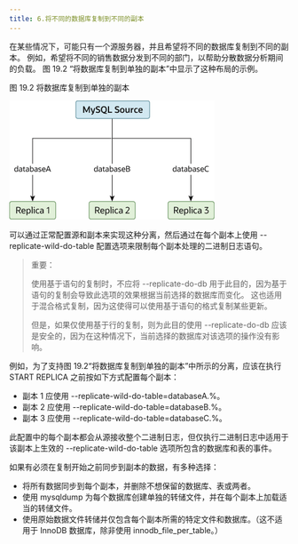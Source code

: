 ```yaml
---
title: 6.将不同的数据库复制到不同的副本
---
```

在某些情况下，可能只有一个源服务器，并且希望将不同的数据库复制到不同的副本。 例如，希望将不同的销售数据分发到不同的部门，以帮助分散数据分析期间的负载。 图 19.2 “将数据库复制到单独的副本”中显示了这种布局的示例。

图 19.2 将数据库复制到单独的副本

![1708868123411](images/1708868123411.png)

可以通过正常配置源和副本来实现这种分离，然后通过在每个副本上使用 --replicate-wild-do-table 配置选项来限制每个副本处理的二进制日志语句。

> 重要：
>
> 使用基于语句的复制时，不应将 --replicate-do-db 用于此目的，因为基于语句的复制会导致此选项的效果根据当前选择的数据库而变化。 这也适用于混合格式复制，因为这使得可以使用基于语句的格式复制某些更新。
>
> 但是，如果仅使用基于行的复制，则为此目的使用 --replicate-do-db 应该是安全的，因为在这种情况下，当前选择的数据库对该选项的操作没有影响。

例如，为了支持图 19.2“将数据库复制到单独的副本”中所示的分离，应该在执行 START REPLICA 之前按如下方式配置每个副本：

* 副本 1 应使用 --replicate-wild-do-table=databaseA.%。
* 副本 2 应使用 --replicate-wild-do-table=databaseB.%。
* 副本 3 应使用 --replicate-wild-do-table=databaseC.%。

此配置中的每个副本都会从源接收整个二进制日志，但仅执行二进制日志中适用于该副本上生效的 --replicate-wild-do-table 选项所包含的数据库和表的事件。

如果有必须在复制开始之前同步到副本的数据，有多种选择：

* 将所有数据同步到每个副本，并删除不想保留的数据库、表或两者。
* 使用 mysqldump 为每个数据库创建单独的转储文件，并在每个副本上加载适当的转储文件。
* 使用原始数据文件转储并仅包含每个副本所需的特定文件和数据库。（这不适用于 InnoDB 数据库，除非使用 innodb_file_per_table。）
